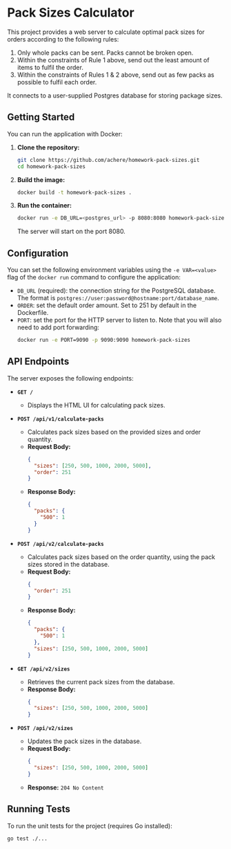 # Pack Sizes Calculator

This project provides a web server to calculate optimal pack sizes for orders according to the following rules:
1. Only whole packs can be sent. Packs cannot be broken open.
2. Within the constraints of Rule 1 above, send out the least amount of items to fulfil the order.
3. Within the constraints of Rules 1 & 2 above, send out as few packs as possible to fulfil each
order.

It connects to a user-supplied Postgres database for storing package sizes.

## Getting Started

You can run the application with Docker:

1.  **Clone the repository:**

    ```sh
    git clone https://github.com/achere/homework-pack-sizes.git
    cd homework-pack-sizes
    ```

2.  **Build the image:**

    ```sh
    docker build -t homework-pack-sizes .
    ```
3. **Run the container:**
    ```sh
    docker run -e DB_URL=<postgres_url> -p 8080:8080 homework-pack-sizes
    ```

    The server will start on the port 8080.


## Configuration

You can set the following environment variables using the `-e VAR=<value>` flag of the `docker run` command to configure the application:
- `DB_URL` (required): the connection string for the PostgreSQL database. The format is `postgres://user:password@hostname:port/database_name`.
- `ORDER`: set the default order amount. Set to 251 by default in the Dockerfile.
- `PORT`: set the port for the HTTP server to listen to. Note that you will also need to add port forwarding:
    ```sh
    docker run -e PORT=9090 -p 9090:9090 homework-pack-sizes
    ```

## API Endpoints

The server exposes the following endpoints:

*   **`GET /`**
    *   Displays the HTML UI for calculating pack sizes.

*   **`POST /api/v1/calculate-packs`**
    *   Calculates pack sizes based on the provided sizes and order quantity.
    *   **Request Body:**
        ```json
        {
          "sizes": [250, 500, 1000, 2000, 5000],
          "order": 251
        }
        ```
    *   **Response Body:**
        ```json
        {
          "packs": {
            "500": 1
          }
        }
        ```

*   **`POST /api/v2/calculate-packs`**
    *   Calculates pack sizes based on the order quantity, using the pack sizes stored in the database.
    *   **Request Body:**
        ```json
        {
          "order": 251
        }
        ```
    *   **Response Body:**
        ```json
        {
          "packs": {
            "500": 1
          },
          "sizes": [250, 500, 1000, 2000, 5000]
        }
        ```

*   **`GET /api/v2/sizes`**
    *   Retrieves the current pack sizes from the database.
    *   **Response Body:**
        ```json
        {
          "sizes": [250, 500, 1000, 2000, 5000]
        }
        ```

*   **`POST /api/v2/sizes`**
    *   Updates the pack sizes in the database.
    *   **Request Body:**
        ```json
        {
          "sizes": [250, 500, 1000, 2000, 5000]
        }
        ```
    *   **Response:** `204 No Content`


## Running Tests

To run the unit tests for the project (requires Go installed):

```bash
go test ./...
```
